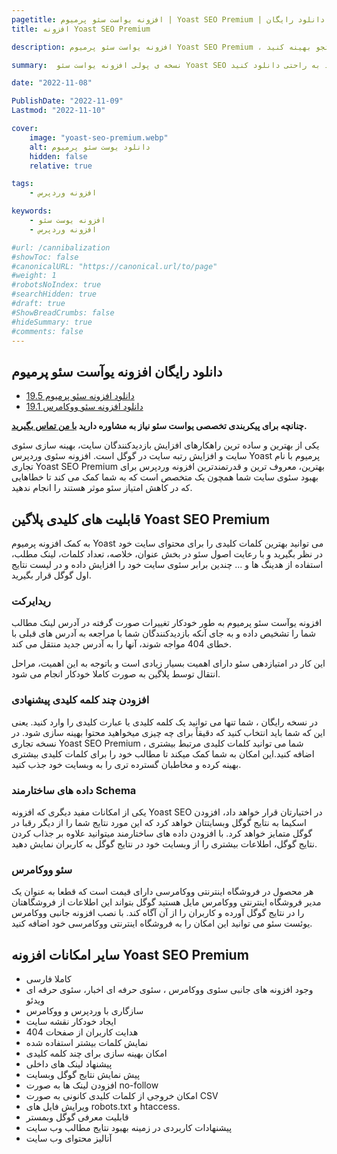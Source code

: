 ```yaml
---
pagetitle: افزونه یواست سئو پرمیوم | Yoast SEO Premium | دانلود رایگان
title: افزونه Yoast SEO Premium

description: افزونه یواست سئو پرمیوم Yoast SEO Premium ، با دانلود رایگان این افزونه میتوانید سایت وردپرس یا ووکامرس خود را برای گوگل یا سایر موتور های جستجو بهینه کنید.

summary:  نسخه ی پولی افزونه یواست سئو Yoast SEO به عنوان برترین افزونه سئو سیستم مدیریت محتوای وردپرس شناخته میشه که تصمیم گرفتم نسخه ی جدید آن را برای شما عزیزان تهیه و منتشر کنم تا بتوانید به راحتی دانلود کنید.

date: "2022-11-08"

PublishDate: "2022-11-09"
Lastmod: "2022-11-10"

cover:
    image: "yoast-seo-premium.webp"
    alt: دانلود یوست سئو پرمیوم
    hidden: false
    relative: true

tags:
    - افزونه وردپرس

keywords:
    - افزونه یوست سئو
    - افزونه وردپرس

#url: /cannibalization
#showToc: false
#canonicalURL: "https://canonical.url/to/page"
#weight: 1
#robotsNoIndex: true
#searchHidden: true
#draft: true
#ShowBreadCrumbs: false
#hideSummary: true
#comments: false
---
```


## دانلود رایگان افزونه یوآست سئو پرمیوم

- [دانلود افزونه سئو  پرمیوم 19.5](#)
- [دانلود افزونه سئو ووکامرس  19.1](#)



**چنانچه برای پیکربندی تخصصی یواست سئو نیاز به مشاوره دارید [با من تماس بگیرید](/fa/about/#%D8%AA%D9%85%D8%A7%D8%B3-%D8%A8%D8%A7-%D9%85%D9%86).**



یکی از بهترین و ساده ترین راهکارهای افزایش بازدیدکنندگان سایت، بهینه سازی سئوی سایت و افزایش رتبه سایت در گوگل است. افزونه سئوی وردپرس Yoast پرمیوم با نام تجاری Yoast SEO Premium بهترین، معروف ترین و قدرتمندترین افزونه وردپرس برای بهبود سئوی سایت شما همچون یک متخصص است که به شما کمک می کند تا خطاهایی که در کاهش امتیاز سئو موثر هستند را انجام ندهید.


## قابلیت های کلیدی پلاگین Yoast SEO Premium

به کمک افزونه پرمیوم Yoast می توانید بهترین کلمات کلیدی را برای محتوای سایت خود در نظر بگیرید و با رعایت اصول سئو در بخش عنوان، خلاصه، تعداد کلمات، لینک مطلب، استفاده از هدینگ ها و ... چندین برابر سئوی سایت خود را افزایش داده و در لیست نتایج اول گوگل قرار بگیرید.

### ریدایرکت

افزونه یوآست سئو پرمیوم به طور خودکار تغییرات صورت گرفته در آدرس لینک مطالب شما را تشخیص داده و به جای آنکه بازدیدکنندگان شما با مراجعه به آدرس های قبلی با خطای 404 مواجه شوند، آنها را به آدرس جدید منتقل می کند.

این کار در امتیازدهی سئو دارای اهمیت بسیار زیادی است و باتوجه به این اهمیت، مراحل انتقال توسط پلاگین به صورت کاملا خودکار انجام می شود. 


### افزودن چند کلمه کلیدی پیشنهادی

در نسخه رایگان ، شما تنها می توانید یک کلمه کلیدی یا عبارت کلیدی را وارد کنید. یعنی این که شما باید انتخاب کنید که دقیقاً برای چه چیزی میخواهید محتوا بهینه سازی شود. در نسخه تجاری Yoast SEO Premium ، شما می توانید کلمات کلیدی مرتبط بیشتری اضافه کنید.این امکان به شما کمک میکند تا مطالب خود را برای کلمات کلیدی بیشتری بهینه کرده و مخاطبان گسترده تری را به وبسایت خود جذب کنید.

### داده های ساختارمند Schema

یکی از امکانات مفید دیگری که افزونه Yoast SEO در اختیارتان قرار خواهد داد، افزودن اسکیما به نتایج گوگل وبسایتتان خواهد کرد که این مورد نتایج شما را از دیگر رقبا در گوگل متمایز خواهد کرد. با افزودن داده های ساختارمند میتوانید علاوه بر جذاب کردن نتایج گوگل، اطلاعات بیشتری را از وبسایت خود در نتایج گوگل به کاربران نمایش دهید.

### سئو ووکامرس

هر محصول در فروشگاه اینترنتی ووکامرسی دارای قیمت است که قطعا به عنوان یک مدیر فروشگاه اینترنتی ووکامرس مایل هستید گوگل بتواند این اطلاعات از فروشگاهتان را در نتایج گوگل آورده و کاربران را از آن آگاه کند. با نصب افزونه جانبی ووکامرس یوئست سئو می توانید این امکان را به فروشگاه اینترنتی ووکامرسی خود اضافه کنید.


## سایر امکانات افزونه Yoast SEO Premium 

- کاملا فارسی
- وجود افزونه های جانبی سئوی ووکامرس ، سئوی حرفه ای اخبار، سئوی حرفه ای ویدئو
- سازگاری با وردپرس و ووکامرس
- ایجاد خودکار نقشه سایت
- هدایت کاربران از صفحات 404
- نمایش کلمات بیشتر استفاده شده
- امکان بهینه سازی برای چند کلمه کلیدی
- پیشنهاد لینک های داخلی
- پیش نمایش نتایج گوگل وبسایت
- افزودن لینک ها به صورت no-follow
- امکان خروجی از کلمات کلیدی کانونی به صورت CSV
- ویرایش فایل های robots.txt و htaccess.
- قابلیت معرفی گوگل وبمستر
- پیشنهادات کاربردی در زمینه بهبود نتایج مطالب وب سایت
- آنالیز محتوای وب سایت


